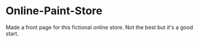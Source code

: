 # Online-Paint-Store
Made a front page for this fictional online store.
Not the best but it's a good start.
